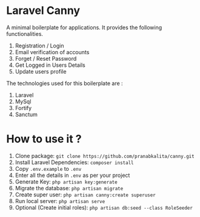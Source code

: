 # Laravel Canny

A minimal boilerplate for applications. It provides the following functionalities.

1. Registration / Login
2. Email verification of accounts
3. Forget / Reset Password
4. Get Logged in Users Details
5. Update users profile

The technologies used for this boilerplate are :

1. Laravel
2. MySql
3. Fortify
4. Sanctum

# How to use it ?

1. Clone package: `git clone https://github.com/pranabkalita/canny.git`
2. Install Laravel Dependencies: `composer install`
3. Copy `.env.example` to `.env`
4. Enter all the details in `.env` as per your project
5. Generate Key: `php artisan key:generate`
6. Migrate the database: `php artisan migrate`
7. Create super user: `php artisan canny:create superuser`
8. Run local server: `php artisan serve`
9. Optional (Create initial roles): `php artisan db:seed --class RoleSeeder`
